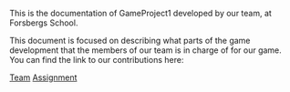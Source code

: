This is the documentation of GameProject1 developed by our team, at Forsbergs School.

This document is focused on describing what parts of the game development that the members of our team is in charge of for our game.
You can find the link to our contributions here: 

[Team](team.md)
[Assignment](assignment.md)